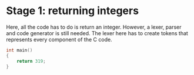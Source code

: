 # Stage 1: returning integers

Here, all the code has to do is return an integer. However, a lexer, parser and code generator is still needed. The lexer here has to create tokens that represents every component of the C code. 

```C
int main()
{
    return 319;
}
```
